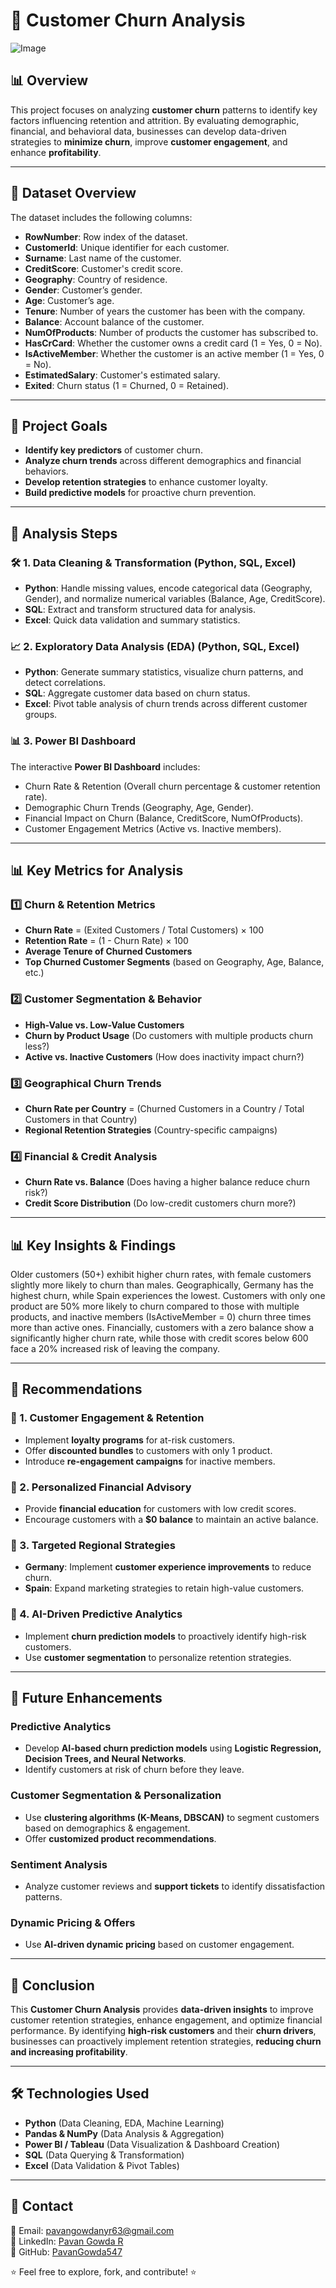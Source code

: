 # 📌 Customer Churn Analysis  
![Image](https://github.com/user-attachments/assets/dcdc2420-5b11-4023-9512-909aef81025f)
## 📊 Overview  
This project focuses on analyzing **customer churn** patterns to identify key factors influencing retention and attrition. By evaluating demographic, financial, and behavioral data, businesses can develop data-driven strategies to **minimize churn**, improve **customer engagement**, and enhance **profitability**.  

---

## 📂 Dataset Overview  
The dataset includes the following columns:  

- **RowNumber**: Row index of the dataset.  
- **CustomerId**: Unique identifier for each customer.  
- **Surname**: Last name of the customer.  
- **CreditScore**: Customer's credit score.  
- **Geography**: Country of residence.  
- **Gender**: Customer’s gender.  
- **Age**: Customer’s age.  
- **Tenure**: Number of years the customer has been with the company.  
- **Balance**: Account balance of the customer.  
- **NumOfProducts**: Number of products the customer has subscribed to.  
- **HasCrCard**: Whether the customer owns a credit card (1 = Yes, 0 = No).  
- **IsActiveMember**: Whether the customer is an active member (1 = Yes, 0 = No).  
- **EstimatedSalary**: Customer's estimated salary.  
- **Exited**: Churn status (1 = Churned, 0 = Retained).  

---

## 🎯 Project Goals  
- **Identify key predictors** of customer churn.  
- **Analyze churn trends** across different demographics and financial behaviors.  
- **Develop retention strategies** to enhance customer loyalty.  
- **Build predictive models** for proactive churn prevention.  

---

## 🔎 Analysis Steps  
### 🛠 1. **Data Cleaning & Transformation** (Python, SQL, Excel)  
- **Python**: Handle missing values, encode categorical data (Geography, Gender), and normalize numerical variables (Balance, Age, CreditScore).  
- **SQL**: Extract and transform structured data for analysis.  
- **Excel**: Quick data validation and summary statistics.  

### 📈 2. **Exploratory Data Analysis (EDA)** (Python, SQL, Excel)  
- **Python**: Generate summary statistics, visualize churn patterns, and detect correlations.  
- **SQL**: Aggregate customer data based on churn status.  
- **Excel**: Pivot table analysis of churn trends across different customer groups.  

### 📊 3. **Power BI Dashboard**  
The interactive **Power BI Dashboard** includes:  
- Churn Rate & Retention (Overall churn percentage & customer retention rate).  
- Demographic Churn Trends (Geography, Age, Gender).  
- Financial Impact on Churn (Balance, CreditScore, NumOfProducts).  
- Customer Engagement Metrics (Active vs. Inactive members).  

---

## 📊 **Key Metrics for Analysis**  
### 1️⃣ **Churn & Retention Metrics**  
- **Churn Rate** = (Exited Customers / Total Customers) × 100  
- **Retention Rate** = (1 - Churn Rate) × 100  
- **Average Tenure of Churned Customers**  
- **Top Churned Customer Segments** (based on Geography, Age, Balance, etc.)  

### 2️⃣ **Customer Segmentation & Behavior**  
- **High-Value vs. Low-Value Customers**  
- **Churn by Product Usage** (Do customers with multiple products churn less?)  
- **Active vs. Inactive Customers** (How does inactivity impact churn?)  

### 3️⃣ **Geographical Churn Trends**  
- **Churn Rate per Country** = (Churned Customers in a Country / Total Customers in that Country)  
- **Regional Retention Strategies** (Country-specific campaigns)  

### 4️⃣ **Financial & Credit Analysis**  
- **Churn Rate vs. Balance** (Does having a higher balance reduce churn risk?)  
- **Credit Score Distribution** (Do low-credit customers churn more?)  

---

## 📊 **Key Insights & Findings**  
Older customers (50+) exhibit higher churn rates, with female customers slightly more likely to churn than males. Geographically, Germany has the highest churn, while Spain experiences the lowest. Customers with only one product are 50% more likely to churn compared to those with multiple products, and inactive members (IsActiveMember = 0) churn three times more than active ones. Financially, customers with a zero balance show a significantly higher churn rate, while those with credit scores below 600 face a 20% increased risk of leaving the company.  

---

## 🚀 **Recommendations**  
### 🔹 1. **Customer Engagement & Retention**  
- Implement **loyalty programs** for at-risk customers.  
- Offer **discounted bundles** to customers with only 1 product.  
- Introduce **re-engagement campaigns** for inactive members.  

### 🔹 2. **Personalized Financial Advisory**  
- Provide **financial education** for customers with low credit scores.  
- Encourage customers with a **$0 balance** to maintain an active balance.  

### 🔹 3. **Targeted Regional Strategies**  
- **Germany**: Implement **customer experience improvements** to reduce churn.  
- **Spain**: Expand marketing strategies to retain high-value customers.  

### 🔹 4. **AI-Driven Predictive Analytics**  
- Implement **churn prediction models** to proactively identify high-risk customers.  
- Use **customer segmentation** to personalize retention strategies.  

---

## 🔮 **Future Enhancements**  
### **Predictive Analytics**  
- Develop **AI-based churn prediction models** using **Logistic Regression, Decision Trees, and Neural Networks**.  
- Identify customers at risk of churn before they leave.  

### **Customer Segmentation & Personalization**  
- Use **clustering algorithms (K-Means, DBSCAN)** to segment customers based on demographics & engagement.  
- Offer **customized product recommendations**.  

### **Sentiment Analysis**  
- Analyze customer reviews and **support tickets** to identify dissatisfaction patterns.  

### **Dynamic Pricing & Offers**  
- Use **AI-driven dynamic pricing** based on customer engagement.  

---

## 📌 **Conclusion**  
This **Customer Churn Analysis** provides **data-driven insights** to improve customer retention strategies, enhance engagement, and optimize financial performance. By identifying **high-risk customers** and their **churn drivers**, businesses can proactively implement retention strategies, **reducing churn and increasing profitability**.  

---

## 🛠 **Technologies Used**  
- **Python** (Data Cleaning, EDA, Machine Learning)  
- **Pandas & NumPy** (Data Analysis & Aggregation)  
- **Power BI / Tableau** (Data Visualization & Dashboard Creation)  
- **SQL** (Data Querying & Transformation)  
- **Excel** (Data Validation & Pivot Tables)  

---

## 📩 **Contact**  
📧 Email: pavangowdanyr63@gmail.com  
📌 LinkedIn: [Pavan Gowda R](#)  
🚀 GitHub: [PavanGowda547](#)  

⭐ Feel free to explore, fork, and contribute! ⭐
